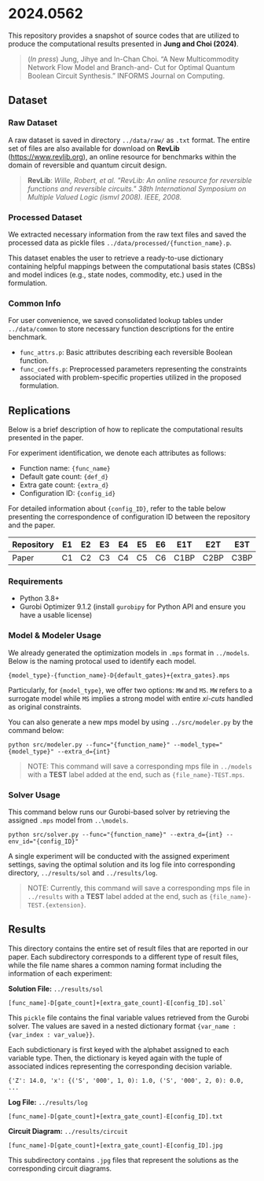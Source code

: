 # 2024.0562


This repository provides a snapshot of source codes that are utilized to produce the computational results presented in **Jung and Choi (2024)**.

> (_In press_) Jung, Jihye and In-Chan Choi. “A New Multicommodity Network Flow Model and Branch-and- Cut for Optimal Quantum Boolean Circuit Synthesis.” INFORMS Journal on Computing.



## Dataset

### Raw Dataset
A raw dataset is saved in directory ```../data/raw/``` as `.txt` format.
The entire set of files are also available for download on **RevLib** (https://www.revlib.org), an online resource for benchmarks within the domain of reversible and quantum circuit design.
> **RevLib**: *Wille, Robert, et al. "RevLib: An online resource for reversible functions and reversible circuits." 38th International Symposium on Multiple Valued Logic (ismvl 2008). IEEE, 2008.*

### Processed Dataset
We extracted necessary information from the raw text files and saved the processed data as pickle files ```../data/processed/{function_name}.p```.

This dataset enables the user to retrieve a ready-to-use dictionary containing helpful mappings between the computational basis states (CBSs) and model indices (e.g., state nodes, commodity, etc.) used in the formulation.

### Common Info
For user convenience, we saved consolidated lookup tables under ```../data/common``` to store necessary function descriptions for the entire benchmark.
* `func_attrs.p`: Basic attributes describing each reversible Boolean function.
* `func_coeffs.p`: Preprocessed parameters representing the constraints associated with problem-specific properties utilized in the proposed formulation.


## Replications
Below is a brief description of how to replicate the computational results presented in the paper.

For experiment identification, we denote each attributes as follows:
* Function name: `{func_name}`
* Default gate count: `{def_d}`
* Extra gate count: `{extra_d}`
* Configuration ID: `{config_id}`

For detailed information about `{config_ID}`, refer to the table below presenting the correspondence of configuration ID between the repository and the paper.

| Repository | E1 | E2 | E3 | E4 | E5 | E6 | E1T  | E2T  | E3T  | E4T  | E5T  | E6T  |
|------------|----|----|----|----|----|----|------|------|------|------|------|------|
| Paper      | C1 | C2 | C3 | C4 | C5 | C6 | C1BP | C2BP | C3BP | C4BP | C5BP | C6BP |


### Requirements
* Python 3.8+
* Gurobi Optimizer 9.1.2 (install `gurobipy` for Python API and ensure you have a usable license)

### Model & Modeler Usage
We already generated the optimization models in `.mps` format in `../models`.
Below is the naming protocal used to identify each model.
```
{model_type}-{function_name}-D{default_gates}+{extra_gates}.mps
```
Particularly, for `{model_type}`, we offer two options: `MW` and `MS`. `MW` refers to a surrogate model while `MS` implies a strong model with entire _xi-cuts_ handled as original constraints. 

You can also generate a new mps model by using `../src/modeler.py` by the command below:
```
python src/modeler.py --func="{function_name}" --model_type="{model_type}" --extra_d={int}
```
> NOTE: This command will save a corresponding mps file in `../models` with a **TEST** label added at the end, such as `{file_name}-TEST.mps`.


### Solver Usage
This command below runs our Gurobi-based solver by retrieving the assigned `.mps` model from `..\models`.
```
python src/solver.py --func="{function_name}" --extra_d={int} --env_id="{config_ID}"
```
A single experiment will be conducted with the assigned experiment settings, saving the optimal solution and its log file into corresponding directory, `../results/sol` and `../results/log`.
> NOTE: Currently, this command will save a corresponding mps file in `../results` with a **TEST** label added at the end, such as `{file_name}-TEST.{extension}`.



## Results

This directory contains the entire set of result files that are reported in our paper.
Each subdirectory corresponds to a different type of result files, while the file name shares a common naming format including the information of each experiment:

**Solution File:** `../results/sol`
```
[func_name]-D[gate_count]+[extra_gate_count]-E[config_ID].sol`
```
This `pickle` file contains the final variable values retrieved from the Gurobi solver.
The values are saved in a nested dictionary format `{var_name : {var_index : var_value}}`. 

Each subdictionary is first keyed with the alphabet assigned to each variable type.
Then, the dictionary is keyed again with the tuple of associated indices representing the corresponding decision variable.

```
{'Z': 14.0, 'x': {('S', '000', 1, 0): 1.0, ('S', '000', 2, 0): 0.0, ...
```

**Log File:** `../results/log`
```
[func_name]-D[gate_count]+[extra_gate_count]-E[config_ID].txt
```

**Circuit Diagram:** `../results/circuit`
```
[func_name]-D[gate_count]+[extra_gate_count]-E[config_ID].jpg
```
This subdirectory contains `.jpg` files that represent the solutions as the corresponding circuit diagrams.
